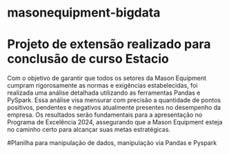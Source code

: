 # masonequipment-bigdata

# Projeto de extensão realizado para conclusão de curso Estacio

Com o objetivo de garantir que todos os setores da Mason Equipment cumpram rigorosamente as normas 
e exigências estabelecidas, foi realizada uma análise detalhada utilizando as ferramentas Pandas e 
PySpark. Essa análise visa mensurar com precisão a quantidade de pontos positivos, pendentes e 
negativos atualmente presentes no desempenho da empresa. Os resultados serão fundamentais para a apresentação
 no Programa de Excelência 2024, assegurando que a Mason Equipment esteja no caminho certo para alcançar suas metas estratégicas.


#Planilha para manipulação de dados, manipulação via Pandas e Pyspark


